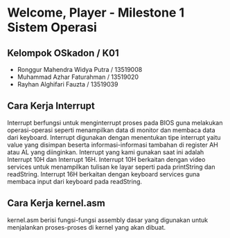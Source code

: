 # Welcome, Player - Milestone 1 Sistem Operasi

## Kelompok OSkadon / K01
* Ronggur Mahendra Widya Putra / 13519008
* Muhammad Azhar Faturahman / 13519020
* Rayhan Alghifari Fauzta / 13519039

## Cara Kerja Interrupt
Interrupt berfungsi untuk menginterrupt proses pada BIOS guna melakukan operasi-operasi seperti menampilkan data di monitor dan membaca data dari keyboard. Interrupt digunakan dengan menentukan tipe interrupt yaitu value yang disimpan beserta informasi-informasi tambahan di register AH atau AL yang diinginkan. Interrupt yang kami gunakan saat ini adalah Interrupt 10H dan Interrupt 16H. Interrupt 10H berkaitan dengan video services untuk menampilkan tulisan ke layar seperti pada printString dan readString. Interrupt 16H berkaitan dengan keyboard services guna membaca input dari keyboard pada readString.

## Cara Kerja kernel.asm
kernel.asm berisi fungsi-fungsi assembly dasar yang digunakan untuk menjalankan proses-proses di kernel yang akan dibuat. 
